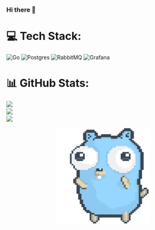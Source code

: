 ### Hi there 👋



# 💻 Tech Stack:
![Go](https://img.shields.io/badge/go-%2300ADD8.svg?style=for-the-badge&logo=go&logoColor=white) ![Postgres](https://img.shields.io/badge/postgres-%23316192.svg?style=for-the-badge&logo=postgresql&logoColor=white) ![RabbitMQ](https://img.shields.io/badge/rabbitmq-FF6600?style=for-the-badge&logo=rabbitmq&logoColor=white) ![Grafana](https://img.shields.io/badge/grafana-%23F46800.svg?style=for-the-badge&logo=grafana&logoColor=white)
# 📊 GitHub Stats:
![](https://github-readme-stats.vercel.app/api?username=skylegend509&theme=github_dark&hide_border=false&include_all_commits=true&count_private=true)<br/>
![](https://nirzak-streak-stats.vercel.app/?user=skylegend509&theme=github_dark&hide_border=false)<br/>
![](https://github-readme-stats.vercel.app/api/top-langs/?username=skylegend509&theme=github_dark&hide_border=false&include_all_commits=true&count_private=true&layout=compact)

<!-- Proudly created with GPRM ( https://gprm.itsvg.in ) -->


<p align="center">
  <img src="dancing-gopher.gif" width="249" height="249" alt="dancing gopher">
</p>
